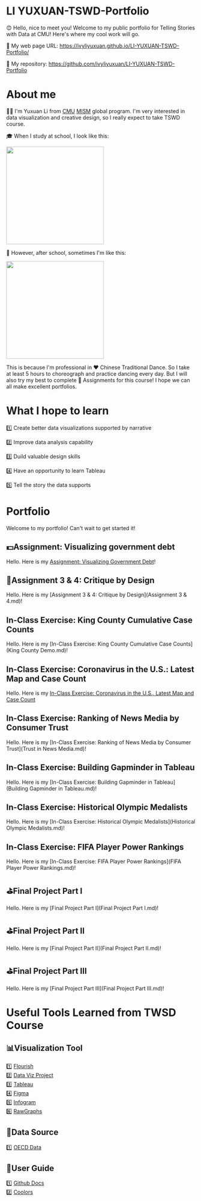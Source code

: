 # LI YUXUAN-TSWD-Portfolio
😊 Hello, nice to meet you! Welcome to my public portfolio for Telling Stories with Data at CMU! Here's where my cool work will go. 

🔗 My web page URL: https://ivyliyuxuan.github.io/LI-YUXUAN-TSWD-Portfolio/
  
📑 My repository: https://github.com/ivyliyuxuan/LI-YUXUAN-TSWD-Portfolio

# About me
👩‍🎓 I'm Yuxuan Li from [CMU](https://www.cmu.edu) [MISM](https://www.heinz.cmu.edu/programs/information-systems-management-master/) global program. I'm very interested in data visualization and creative design, so I really expect to take TSWD course. 

🎓 When I study at school, I look like this:

<img src="https://user-images.githubusercontent.com/107164906/213944188-4cb9a356-0005-4c5d-bb8b-e9aa18e2b2f6.jpg" width="260"/>

👀 However, after school, sometimes I'm like this:

<img src="https://user-images.githubusercontent.com/107164906/213944115-867bce1c-faa0-4f65-bdf5-cc4594a57a9d.jpg" width="260"/>

This is because I'm professional in ❤️ Chinese Traditional Dance. So I take at least 5 hours to choreograph and practice dancing every day. But I will also try my best to complete 💙 Assignments for this course! I hope we can all make excellent portfolios.

# What I hope to learn
1️⃣ Create better data visualizations supported by narrative

2️⃣ Improve data analysis capability

3️⃣ Duild valuable design skills

4️⃣ Have an opportunity to learn Tableau

5️⃣ Tell the story the data supports

# Portfolio
Welcome to my portfolio! Can't wait to get started it!

## 💵Assignment: Visualizing government debt 
Hello. Here is my [Assignment: Visualizing Government Debt](/dataviz2.md)!

## 📝Assignment 3 & 4: Critique by Design 
Hello. Here is my [Assignment 3 & 4: Critique by Design](Assignment 3 & 4.md)!

## In-Class Exercise: King County Cumulative Case Counts
Hello. Here is my [In-Class Exercise: King County Cumulative Case Counts](King County Demo.md)!

## In-Class Exercise: Coronavirus in the U.S.: Latest Map and Case Count
Hello. Here is my [In-Class Exercise: Coronavirus in the U.S., Latest Map and Case Count]()

## In-Class Exercise: Ranking of News Media by Consumer Trust
Hello. Here is my [In-Class Exercise: Ranking of News Media by Consumer Trust](Trust in News Media.md)!

## In-Class Exercise: Building Gapminder in Tableau
Hello. Here is my [In-Class Exercise: Building Gapminder in Tableau](Building Gapminder in Tableau.md)!

## In-Class Exercise: Historical Olympic Medalists
Hello. Here is my [In-Class Exercise: Historical Olympic Medalists](Historical Olympic Medalists.md)!

## In-Class Exercise: FIFA Player Power Rankings
Hello. Here is my [In-Class Exercise: FIFA Player Power Rankings](FIFA Player Power Rankings.md)!

## ⛳Final Project Part I
Hello. Here is my [Final Project Part I](Final Project Part I.md)!

## ⛳Final Project Part II
Hello. Here is my [Final Project Part II](Final Project Part II.md)!

## ⛳Final Project Part III
Hello. Here is my [Final Project Part III](Final Project Part III.md)!

# Useful Tools Learned from TWSD Course
## 📊Visualization Tool
1️⃣ [Flourish](https://flourish.studio/) <br>
2️⃣ [Data Viz Project](https://datavizproject.com/) <br>
3️⃣ [Tableau](https://www.tableau.com/) <br>
4️⃣ [Figma](https://www.figma.com/education/) <br>
5️⃣ [Infogram](https://infogram.com) <br>
6️⃣ [RawGraphs](https://app.rawgraphs.io/) <br>
## 📑Data Source
1️⃣ [OECD Data](https://data.oecd.org/) <br>
## 📔User Guide
1️⃣ [Github Docs](https://docs.github.com/en/get-started) <br>
2️⃣ [Coolors](https://coolors.co/palettes/trending) <br>

